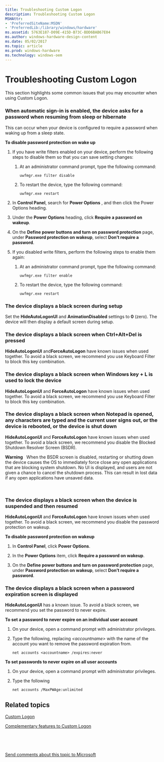 ```yaml
---
title: Troubleshooting Custom Logon
description: Troubleshooting Custom Logon
MSHAttr:
- 'PreferredSiteName:MSDN'
- 'PreferredLib:/library/windows/hardware'
ms.assetid: 5763E187-D09E-415D-B73C-BDD6BAB67E04
ms.author: windows-hardware-design-content
ms.date: 05/02/2017
ms.topic: article
ms.prod: windows-hardware
ms.technology: windows-oem
---
```


# Troubleshooting Custom Logon


This section highlights some common issues that you may encounter when using Custom Logon.

### When automatic sign-in is enabled, the device asks for a password when resuming from sleep or hibernate

This can occur when your device is configured to require a password when waking up from a sleep state.

**To disable password protection on wake up**

1.  If you have write filters enabled on your device, perform the following steps to disable them so that you can save setting changes:

    1.  At an administrator command prompt, type the following command:

        ``` syntax
        uwfmgr.exe filter disable
        ```

    2.  To restart the device, type the following command:

        ``` syntax
        uwfmgr.exe restart
        ```

2.  In **Control Panel**, search for **Power Options** , and then click the Power Options heading.

3.  Under the **Power Options** heading, click **Require a password on wakeup**.

4.  On the **Define power buttons and turn on password protection** page, under **Password protection on wakeup**, select **Don’t require a password**.

5.  If you disabled write filters, perform the following steps to enable them again:

    1.  At an administrator command prompt, type the following command:

        ``` syntax
        uwfmgr.exe filter enable
        ```

    2.  To restart the device, type the following command:

        ``` syntax
        uwfmgr.exe restart
        ```

### The device displays a black screen during setup

Set the **HideAutoLogonUI** and **AnimationDisabled** settings to **0** (zero). The device will then display a default screen during setup.

### The device displays a black screen when Ctrl+Alt+Del is pressed

**HideAutoLogonUI** and**ForceAutoLogon** have known issues when used together. To avoid a black screen, we recommend you use Keyboard Filter to block this key combination.

### The device displays a black screen when Windows key + L is used to lock the device

**HideAutoLogonUI** and **ForceAutoLogon** have known issues when used together. To avoid a black screen, we recommend you use Keyboard Filter to block this key combination.

### The device displays a black screen when Notepad is opened, any characters are typed and the current user signs out, or the device is rebooted, or the device is shut down

**HideAutoLogonUI** and **ForceAutoLogon** have known issues when used together. To avoid a black screen, we recommend you disable the Blocked Shutdown Resolver Screen (BSDR).

**Warning**  
When the BSDR screen is disabled, restarting or shutting down the device causes the OS to immediately force close any open applications that are blocking system shutdown. No UI is displayed, and users are not given a chance to cancel the shutdown process. This can result in lost data if any open applications have unsaved data.

 

### The device displays a black screen when the device is suspended and then resumed

**HideAutoLogonUI** and **ForceAutoLogon** have known issues when used together. To avoid a black screen, we recommend you disable the password protection on wakeup.

**To disable password protection on wakeup**

1.  In **Control Panel**, click **Power Options**.

2.  In the **Power Options** item, click **Require a password on wakeup**.

3.  On the **Define power buttons and turn on password protection** page, under **Password protection on wakeup**, select **Don’t require a password**.

### The device displays a black screen when a password expiration screen is displayed

**HideAutoLogonUI** has a known issue. To avoid a black screen, we recommend you set the password to never expire.

**To set a password to never expire on an individual user account**

1.  On your device, open a command prompt with administrator privileges.

2.  Type the following, replacing *&lt;accountname&gt;* with the name of the account you want to remove the password expiration from.

    ``` syntax
    net accounts <accountname> /expires:never
    ```

**To set passwords to never expire on all user accounts**

1.  On your device, open a command prompt with administrator privileges.

2.  Type the following

    ``` syntax
    net accounts /MaxPWAge:unlimited
    ```

## Related topics


[Custom Logon](custom-logon.md)

[Complementary features to Custom Logon](complementary-features-to-custom-logon.md)

 

 

[Send comments about this topic to Microsoft](mailto:wsddocfb@microsoft.com?subject=Documentation%20feedback%20%5Bp_enterprise_customizations\p_enterprise_customizations%5D:%20Troubleshooting%20Custom%20Logon%20%20RELEASE:%20%2810/17/2016%29&body=%0A%0APRIVACY%20STATEMENT%0A%0AWe%20use%20your%20feedback%20to%20improve%20the%20documentation.%20We%20don't%20use%20your%20email%20address%20for%20any%20other%20purpose,%20and%20we'll%20remove%20your%20email%20address%20from%20our%20system%20after%20the%20issue%20that%20you're%20reporting%20is%20fixed.%20While%20we're%20working%20to%20fix%20this%20issue,%20we%20might%20send%20you%20an%20email%20message%20to%20ask%20for%20more%20info.%20Later,%20we%20might%20also%20send%20you%20an%20email%20message%20to%20let%20you%20know%20that%20we've%20addressed%20your%20feedback.%0A%0AFor%20more%20info%20about%20Microsoft's%20privacy%20policy,%20see%20http://privacy.microsoft.com/en-us/default.aspx. "Send comments about this topic to Microsoft")





